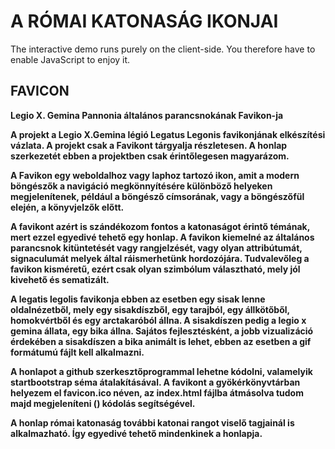 <!doctype html>

<html>

<head>
  <meta charset="UTF-8" />
  <title>legatus legionis helmet</title>
  <link rel="shortcut icon" type="image/png" href="silhouette-an-ancient-roman-or-greek-helmet-vector-3033335.jpg" />
  <link rel="stylesheet" href="nouislider.min.css" />
  <link rel="stylesheet" href="slick.css" />
  <link rel="stylesheet" href="slick-theme.css" />
  <link rel="stylesheet" href="style.css" />
</head>

<body>
  <div class="wrapper">
    <h1>
       A RÓMAI KATONASÁG IKONJAI
    </h1>
    <noscript>The interactive demo runs purely on the client-side. You therefore have to enable JavaScript to enjoy it.</noscript>
  </div>

  <div class="app" id="app"></div>

  <div class="wrapper">
    <div class="explanation clearfix">
      <div class="center-column">
        <h2><strong>FAVICON<srong/></h2>
        <p>Legio X. Gemina Pannonia általános parancsnokának Favikon-ja</p>
 <p>A projekt a Legio X.Gemina légió Legatus Legonis  favikonjának elkészítési vázlata. A projekt csak a Favikont tárgyalja részletesen. A honlap szerkezetét ebben a projektben csak érintőlegesen magyarázom.</p>
<p>A Favikon egy weboldalhoz vagy laphoz tartozó ikon, amit a modern böngészők a navigáció megkönnyítésére különböző helyeken megjelenítenek, például a böngésző címsorának, vagy a böngészőfül elején, a könyvjelzők előtt.</p>
<p>A favikont azért is szándékozom fontos a katonaságot érintő témának, mert ezzel egyedivé tehető egy honlap. A favikon kiemelné az általános parancsnok kitüntetését vagy rangjelzését, vagy olyan attribútumát, signaculumát melyek által ráismerhetünk hordozójára. Tudvalevőleg a favikon kisméretű, ezért csak olyan szimbólum választható, mely jól kivehető és sematizált.</p>
<p>A legatis legolis favikonja ebben az esetben egy sisak lenne oldalnézetből, mely egy sisakdíszből, egy tarajból, egy állkötőből, homokvértből és egy arctakaróból állna. A sisakdíszen pedig a legio x gemina állata, egy bika állna. Sajátos fejlesztésként, a jobb vizualizáció érdekében a sisakdíszen a bika animált is lehet, ebben az esetben a gif formátumú fájlt kell alkalmazni.</p>
<p>A honlapot a github szerkesztőprogrammal lehetne kódolni, valamelyik startbootstrap séma átalakításával. A favikont a gyökérkönyvtárban helyezem el favicon.ico néven, az index.html fájlba átmásolva tudom majd megjeleníteni (<link rel="https://hu.wikipedia.org/wiki/Favicon" href=" link" />) kódolás segítségével.</p>
<p>A honlap római katonaság további katonai rangot viselő tagjainál is alkalmazható. Így egyedivé tehető mindenkinek a honlapja. 
      </p>
    </div>
  </div>

  <script src="main.js"></script>
</body>

</html>
